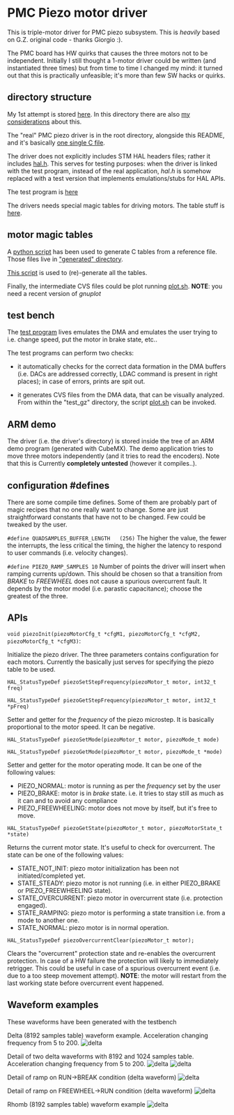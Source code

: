 PMC Piezo motor driver
======================

This is triple-motor driver for PMC piezo subsystem. This is *heavily* based on G.Z. original code - thanks Giorgio :).

The PMC board has HW quirks that causes the three motors not to be independent. Initially I still thought a 1-motor driver could be written (and instantiated three times) but from time to time I changed my mind: it turned out that this is practically unfeasible; it's more than few SW hacks or quirks.

directory structure
-------------------

My 1st attempt is stored [here](./old). In this directory there are also [my considerations](old/README.md) about this.

The "real" PMC piezo driver is in the root directory, alongside this README, and it's basically [one single C file](./piezo_gz.c).

The driver does not explicitly includes STM HAL headers files; rather it includes [hal.h](hal.h). This serves for testing purposes: when the driver is linked with the test program, instead of the real application, *hal.h* is somehow replaced with a test version that implements emulations/stubs for HAL APIs.

The test program is [here](./test_gz)

The drivers needs special magic tables for driving motors. The table stuff is [here](./tables).

motor magic tables
------------------

A [python script](./faulhaber_csv_to_c.py) has been used to generate C tables from a reference file. Those files live in ["generated" directory](./tables/generated).

[This script](./gen/sh) is used to (re)-generate all the tables.

Finally, the intermediate CVS files could be plot running [plot.sh](./plot.sh). **NOTE**: you need a recent version of *gnuplot*

test bench
----------

The [test program](./test_gz/piezo_test.c) lives emulates the DMA and emulates the user trying to i.e. change speed, put the motor in brake state, etc..

The test programs can perform two checks:

- it automatically checks for the correct data formation in the DMA buffers (i.e. DACs are addressed correctly, LDAC command is present in right places); in case of errors, prints are spit out.

- it generates CVS files from the DMA data, that can be visually analyzed. From within the "test_gz" directory, the script [plot.sh](./plot.sh) can be invoked.


ARM demo
--------

The driver (i.e. the driver's directory) is stored inside the tree of an ARM demo program (generated with CubeMX).
The demo application tries to move three motors independently (and it tries to read the encoders). Note that this is Currently **completely untested** (however it compiles..).


configuration #defines
----------------------

There are some compile time defines. Some of them are probably part of magic recipes that no one really want to change. Some are just straightforward constants that have not to be changed. Few could be tweaked by the user.

`#define QUADSAMPLES_BUFFER_LENGTH   (256)`
The higher the value, the fewer the interrupts, the less critical the timing, the higher the latency to respond to user commands (i.e. velocity changes).

`#define PIEZO_RAMP_SAMPLES 10`
Number of points the driver will insert when ramping currents up/down. This should be chosen so that a transition from *BRAKE* to *FREEWHEEL* does not cause a spurious overcurrent fault. It depends by the motor model (i.e. parastic capacitance); choose the greatest of the three.

APIs
----

`void piezoInit(piezoMotorCfg_t *cfgM1, piezoMotorCfg_t *cfgM2, piezoMotorCfg_t *cfgM3)`:

Initialize the piezo driver. The three parameters contains configuration for each motors. Currently
the basically just serves for specifying the piezo table to be used.

`HAL_StatusTypeDef piezoSetStepFrequency(piezoMotor_t motor, int32_t freq)`

`HAL_StatusTypeDef piezoGetStepFrequency(piezoMotor_t motor, int32_t *pFreq)`

Setter and getter for the *frequency* of the piezo microstep. It is basically proportional to the motor speed.
It can be negative.

`HAL_StatusTypeDef piezoSetMode(piezoMotor_t motor, piezoMode_t mode)`

`HAL_StatusTypeDef piezoGetMode(piezoMotor_t motor, piezoMode_t *mode)`

Setter and getter for the motor operating mode. It can be one of the following values:

 - PIEZO_NORMAL: motor is running as per the *frequency* set by the user
 - PIEZO_BRAKE: motor is in *brake* state. i.e. it tries to stay still as much as it can and to avoid any compliance
 - PIEZO_FREEWHEELING: motor does not move by itself, but it's free to move.


`HAL_StatusTypeDef piezoGetState(piezoMotor_t motor, piezoMotorState_t *state)`

Returns the current motor state. It's useful to check for overcurrent. The state can be one of the following values:

 - STATE_NOT_INIT: piezo motor initialization has been not initiated/completed yet.
 - STATE_STEADY: piezo motor is not running (i.e. in either PIEZO_BRAKE or PIEZO_FREEWHEELING state).
 - STATE_OVERCURRENT: piezo motor in overcurrent state (i.e. protection engaged).
 - STATE_RAMPING: piezo motor is performing a state transition i.e. from a mode to another one.
 - STATE_NORMAL: piezo motor is in normal operation.

`HAL_StatusTypeDef piezoOvercurrentClear(piezoMotor_t motor);`

Clears the "overcurrent" protection state and re-enables the overcurrent protection.
In case of a HW failure the protection will likely to immediately retrigger.
This could be useful in case of a spurious overcurrent event (i.e. due to a too steep movement attempt).
**NOTE**: the motor will restart from the last working state before overcurrent event happened.

Waveform examples
-----------------

These waveforms have been generated with the testbench

Delta (8192 samples table) waveform example. Acceleration changing frequency from 5 to 200.
![delta](./pics/delta8192.png)


Detail of two delta waveforms with 8192 and 1024 samples table. Acceleration changing frequency from 5 to 200.
![delta](./pics/delta8192_det.png)
![delta](./pics/delta1024_det.png)

Detail of ramp on RUN->BREAK condition (delta waveform)
![delta](./pics/ramp.png)

Detail of ramp on FREEWHEEL->RUN condition (delta waveform)
![delta](./pics/ramp2.png)

Rhomb (8192 samples table) waveform example
![delta](./pics/rhomb.png)
